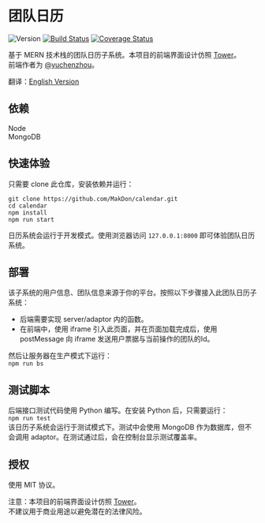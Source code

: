 # 团队日历

![Version][version-badge] [![Build Status][travis-badge]][travis-link] [![Coverage Status][coverage-badge]][coverage-link]


基于 MERN 技术栈的团队日历子系统。本项目的前端界面设计仿照 [Tower](https://tower.im/)。    
前端作者为 [@yuchenzhou](https://github.com/yuchenzhou)。

翻译：[English Version](https://github.com/MakDon/calendar/blob/master/README.md)

## 依赖

Node  
MongoDB


## 快速体验

只需要 clone 此仓库，安装依赖并运行：
```
git clone https://github.com/MakDon/calendar.git  
cd calendar  
npm install  
npm run start
```
日历系统会运行于开发模式。使用浏览器访问 `127.0.0.1:8000` 即可体验团队日历系统。

## 部署

该子系统的用户信息、团队信息来源于你的平台。按照以下步骤接入此团队日历子系统：

- 后端需要实现 server/adaptor 内的函数。  
- 在前端中，使用 iframe 引入此页面，并在页面加载完成后，使用 postMessage 向 iframe 发送用户票据与当前操作的团队的Id。

然后让服务器在生产模式下运行：  
`npm run bs`

## 测试脚本

后端接口测试代码使用 Python 编写。在安装 Python 后，只需要运行：  
`npm run test`  
该日历子系统会运行于测试模式下。测试中会使用 MongoDB 作为数据库，但不会调用 adaptor。在测试通过后，会在控制台显示测试覆盖率。

## 授权

使用 MIT 协议。

注意：本项目的前端界面设计仿照 [Tower](https://tower.im/)。  
不建议用于商业用途以避免潜在的法律风险。

[travis-badge]:    https://travis-ci.com/MakDon/calendar.svg?branch=master
[travis-link]:     https://travis-ci.com/MakDon/calendar
[version-badge]:   https://img.shields.io/badge/version-0.1.3-blue.svg
[coverage-badge]:  https://coveralls.io/repos/github/MakDon/calendar/badge.svg?branch=master
[coverage-link]:   https://coveralls.io/github/MakDon/calendar?branch=master
